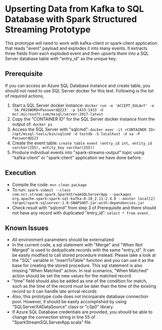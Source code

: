 # Upserting Data from Kafka to SQL Database with Spark Structured Streaming Prototype 

This prototype will need to work with kafka-client or spark-client application that reads "event" payload and explodes it into many events.  It extracts three fields from each exploded event and then upserts them into a SQL Server database table with "entry_id" as the unique key.

## Prerequisite

If you can access an Azure SQL Database instance and create table, you should not need to use SQL Server docker for this test.  Following is the list of required actions,

1. Start a SQL Server docker instance: ``docker run -e 'ACCEPT_EULA=Y' -e 'SA_PASSWORD=Password@123' -p 1433:1433 -d mcr.microsoft.com/mssql/server:2017-latest``
2. Copy the "CONTAINER ID" for the SQL Server docker instance from the output of: ``docker ps``
3. Access the SQL Server with "sqlcmd": ``docker exec -it <CONTAINER ID> /opt/mssql-tools/bin/sqlcmd -d testdb -S localhost -U sa -P Password@123``
4. Create the event table: ``create table event (entry_id int, entity_id varchar(255), entity_key varchar(255))``
5. Produce individual events into "spark-streams-output" topic using "kafka-client" or "spark-client" application we have done before.

## Execution

* Compile the code: ``mvn clean package``
* To run: ``spark-submit --class com.ncr.stream.spark.SparkStreamSQLServerApp --packages org.apache.spark:spark-sql-kafka-0-10_2.11:2.4.0 --master local[2] target/spark-sqlserver-1.0-SNAPSHOT-jar-with-dependencies.jar``
* Check result with "sqlcmd" from step 3 of Prerequisite and there should not have any record with duplicated "entry_id": ``select * from event``.

## Known Issues

* All environment parameters should be externalized
* In the current code, a sql statement with "Merge" and "When Not Merged" is used to deduplicate records with the same "entry_id".  It can be easily modfied to call stored procedure instead.  Please take a look at the "SQL" variable in "insertToTable" function and you can use it as the base for creating the stored procedure.  This sql statement is also missing "When Matched" action.  In real scenarios, "When Matched" action should be set the new values for the matched record
* "time" field should also be added as one of the condition for match, such as the time of the record must be later than the time of the existing record so it can handle late arrival records
* Also, this prototype code does not incorparate database connection pool.  However, it should be easily accomplished by using "SQLServerXADataSource" class or "c3p0" library
* If Azure SQL Database credentials are provided, you should be able to change the connection string in line 55 of "SparkStreamSQLServerApp.scala" file

